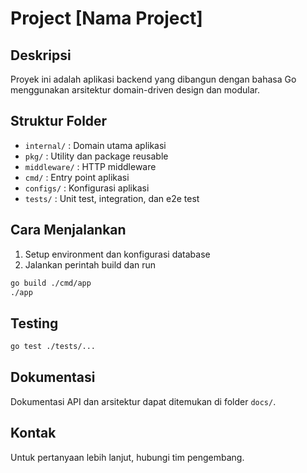 # Project [Nama Project]

## Deskripsi
Proyek ini adalah aplikasi backend yang dibangun dengan bahasa Go menggunakan arsitektur domain-driven design dan modular.

## Struktur Folder
- `internal/` : Domain utama aplikasi  
- `pkg/` : Utility dan package reusable  
- `middleware/` : HTTP middleware  
- `cmd/` : Entry point aplikasi  
- `configs/` : Konfigurasi aplikasi  
- `tests/` : Unit test, integration, dan e2e test

## Cara Menjalankan
1. Setup environment dan konfigurasi database  
2. Jalankan perintah build dan run  
```bash
go build ./cmd/app
./app
```

## Testing
```bash
go test ./tests/...
```

## Dokumentasi
Dokumentasi API dan arsitektur dapat ditemukan di folder `docs/`.

## Kontak
Untuk pertanyaan lebih lanjut, hubungi tim pengembang.
